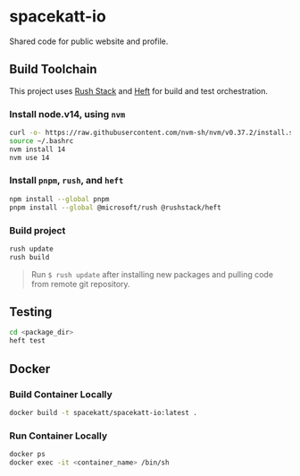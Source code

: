 # spacekatt-io

Shared code for public website and profile.

## Build Toolchain

This project uses [Rush Stack](https://rushstack.io/) and [Heft](https://rushstack.io/pages/heft/overview/) for build and test orchestration.

### Install node.v14, using `nvm`

```bash
curl -o- https://raw.githubusercontent.com/nvm-sh/nvm/v0.37.2/install.sh | bash
source ~/.bashrc
nvm install 14
nvm use 14
```

### Install `pnpm`, `rush`, and `heft`

```bash
npm install --global pnpm
pnpm install --global @microsoft/rush @rushstack/heft
```

### Build project

```bash
rush update
rush build
```

> Run `$ rush update` after installing new packages and pulling code from remote git repository.

## Testing

```bash
cd <package_dir>
heft test
```

## Docker

### Build Container Locally

```bash
docker build -t spacekatt/spacekatt-io:latest .
```

### Run Container Locally

```bash
docker ps
docker exec -it <container_name> /bin/sh
```
